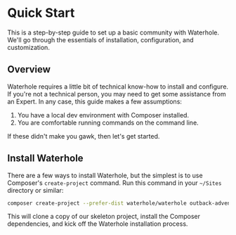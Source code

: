 # Quick Start

This is a step-by-step guide to set up a basic community with Waterhole. We'll go through the essentials of installation, configuration, and customization.

## Overview

Waterhole requires a little bit of technical know-how to install and configure. If you're not a technical person, you may need to get some assistance from an Expert. In any case, this guide makes a few assumptions:

1. You have a local dev environment with Composer installed.
2. You are comfortable running commands on the command line.

If these didn't make you gawk, then let's get started. 

## Install Waterhole

There are a few ways to install Waterhole, but the simplest is to use Composer's `create-project` command. Run this command in your `~/Sites` directory or similar:

```sh
composer create-project --prefer-dist waterhole/waterhole outback-adventurers
```

This will clone a copy of our skeleton project, install the Composer dependencies, and kick off the Waterhole installation process.


